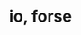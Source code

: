 ---
title: io, forse
description: 'oil colours on canvas, 40x80, 2016'
thumbnail: '/img/hover-1.jpg'
thumbnailOnHover: '/img/hover-2.jpg'
---
